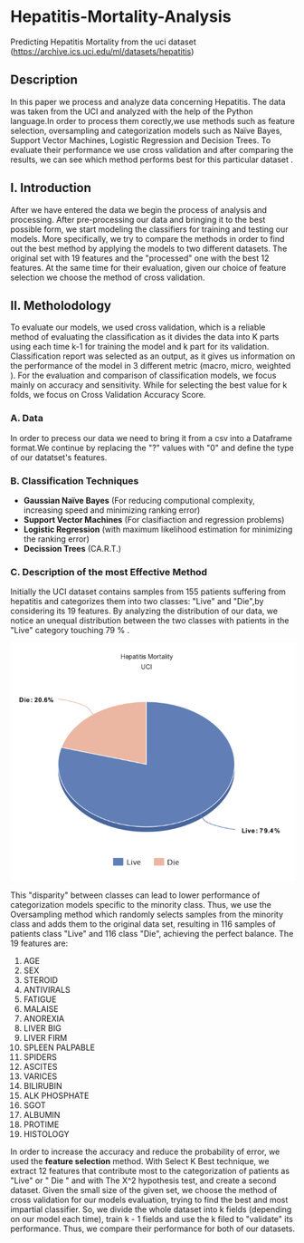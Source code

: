 # **Hepatitis-Mortality-Analysis**

Predicting Hepatitis Mortality from the uci dataset (https://archive.ics.uci.edu/ml/datasets/hepatitis)

## **Description**

In this paper we process and analyze data concerning Hepatitis. The data was taken from the UCI and analyzed with the help of the Python language.In order to process them corectly,we use methods such as feature selection, oversampling and categorization models such as Naïve Bayes, Support Vector Machines, Logistic Regression and Decision Trees. To evaluate their performance we use cross validation and after comparing the results, we can see which method performs best for this particular dataset .
 
## **I.  Introduction**

After we have entered the data we begin the process of analysis and processing. After pre-processing our data and bringing it to the best possible form, we start modeling the classifiers for training and testing our models. More specifically, we try to compare the methods in order to find out the best method by applying the models to two different datasets. The original set with 19 features and the "processed" one with the best 12 features. At the same time for their evaluation, given our choice of feature selection we choose the method of cross validation.

## **II.  Metholodology**

To evaluate our models, we used cross validation, which is a reliable method of evaluating the classification as it divides the data into K parts using each time k-1 for training the model and k part for its validation. Classification report was selected as an output, as it gives us information on the performance of the model in 3 different metric (macro, micro, weighted ). For the evaluation and comparison of classification models, we focus mainly on accuracy and sensitivity. While for selecting the best value for k folds, we focus on Cross Validation Accuracy Score.

### **A.  Data**

In order to precess our data we need to bring it from a csv into a Dataframe format.We continue by replacing the "?" values with "0" and define the type of our datatset's features.

### **B. Classification Techniques**

- **Gaussian Naïve Bayes** (For reducing computional complexity, increasing speed and minimizing ranking error)
- **Support Vector Machines** (For clasifiaction and regression problems)
- **Logistic Regression** (with maximum likelihood estimation for minimizing the ranking error)
- **Decission Trees** (CA.R.T.)

### **C.  Description of the most Effective Method**
Initially the UCI dataset contains samples from 155 patients suffering from hepatitis and categorizes them into two classes: "Live" and "Die",by considering its 19 features.
By analyzing the distribution of our data, we notice an unequal distribution between the two classes with patients in the "Live" category touching 79 % .

 ![](images/00.png)

This "disparity" between classes can lead to lower performance of categorization models specific to the minority class. Thus, we use the Oversampling method which randomly selects samples from the minority class and adds them to the original data set, resulting in 116 samples of patients class "Live" and 116 class "Die", achieving the perfect balance.
The 19 features are:

1.  AGE
2.  SEX
3.  STEROID
4.  ANTIVIRALS
5.  FATIGUE
6.  MALAISE
7.  ANOREXIA
8.  LIVER BIG
9.  LIVER FIRM
10.  SPLEEN PALPABLE
11.  SPIDERS
12.  ASCITES
13.  VARICES
14.  BILIRUBIN
15.  ALK PHOSPHATE
16.  SGOT
17.  ALBUMIN
18.  PROTIME
19.  HISTOLOGY

In order to  increase the accuracy and reduce the probability of error, we used the **feature selection** method. With Select K Best technique, we extract 12 features that contribute most to the categorization of patients as "Live" or " Die " and with The X^2 hypothesis test, and create a second dataset.
Given the small size of the given set, we choose the method of cross validation for our models evaluation, trying to find the best and most impartial classifier. So, we divide the whole dataset into k fields (depending on our model each time), train k - 1 fields and use the k filed to "validate" its performance. Thus, we compare their performance for both of our datasets. 
